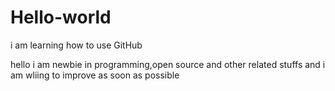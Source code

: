 # Hello-world
i am learning how to use GitHub

hello
i am  newbie in programming,open source and other related stuffs and i am wliing to improve as soon as possible
